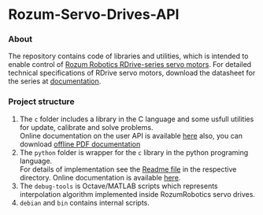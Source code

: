 # Rozum-Servo-Drives-API

### About
The repository contains code of libraries and utilities, which is intended to enable control of [Rozum Robotics RDrive-series servo motors]((https://rozum.com/servomotors/)). For detailed technical specifications of RDrive servo motors, download the datasheet for the series at [documentation](https://rozum.com/tpl/pdf/Servo/servomotors_Rozum_Robotics_quality.pdf).

### Project structure
1. The `c` folder includes a library in the C language and some usfull utilities for update, calibrate and solve problems.  
Online documentation on the user API is available [here](https://rozum.com/support/servo-api/c/docs) also, you can download [offline PDF documentation](https://rozum.com/support/servo-api/c/docs/C-Servo-API.pdf)
2. The `python` folder is wrapper for the `c` library in the python programing language.  
For details of implementation see the [Readme file](https://github.com/rozum-robotics/Rozum-Servo-Drives-API/tree/master/python) in the respective directory. 
Online documentation is available [here](https://rozum.com/support/servo-api/python/docs).
3. The `debug-tools` is Octave/MATLAB scripts which represents interpolation algorithm implemented inside RozumRobotics servo drives.
4. `debian` and `bin` contains internal scripts.
